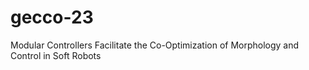 # gecco-23
Modular Controllers Facilitate the Co-Optimization of Morphology and Control in Soft Robots
